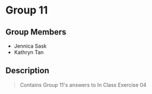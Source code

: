# Group 11

## Group Members
- Jennica Sask
- Kathryn Tan

## Description
> Contains Group 11's answers to In Class Exercise 04 